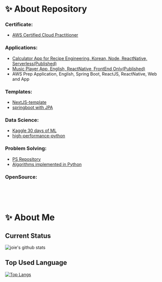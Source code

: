 # ✨ About Repository

### Certificate:
  - [AWS Certified Cloud Practitioner](https://github.com/joielee09/joielee09/blob/f2b3f3ecaa052483013fdeebfb2d2c792bbc11ce/AWS%20Certified%20Cloud%20Practitioner%20certificate.pdf)

### Applications:
  - [Calculator App for Recipe Engineering, Korean, Node, ReactNative, Serverless(Published)](https://github.com/joielee09/-DEV-bakers-percent-calculator-pro)
  - [Music Player App, English, ReactNative, FrontEnd Only(Published)](https://github.com/joielee09/-DEV-balletWorkoutRoutine)
  - AWS Prep Application, English, Spring Boot, ReactJS, ReactNative, Web and App
  
### Templates:
  - [NextJS-template](https://github.com/joielee09/NextJS-template)
  - [springboot with JPA](https://github.com/joielee09/springboot-jpa)

### Data Science:
  - [Kaggle 30 days of ML](https://github.com/joielee09/Kaggle_30DaysOfML)
  - [high-performance-python](https://github.com/joielee09/high-performance-python)

### Problem Solving:
  - [PS Repository](https://github.com/joielee09/-PS-problemsolving)
  - [Algorithms implemented in Python](https://github.com/joielee09/algorithms_in_python)


### OpenSource:
<br/><br/><br/>


# ✨ About Me

## Current Status
<!-- ![joie's github stats](https://github-readme-stats.vercel.app/api?username=joielee09&show_icons=true&theme=radical) -->
![joie's github stats](https://github-readme-stats.vercel.app/api?username=joielee09&show_icons=true&theme=radical)


## Top Used Language
[![Top Langs](https://github-readme-stats.vercel.app/api/top-langs/?username=joielee09&layout=compact)](https://github.com/anuraghazra/github-readme-stats)


<!-- ## Main Stack -->
<!-- <image src="https://user-images.githubusercontent.com/67178982/102009421-a47ea600-3d7a-11eb-9f2c-24f8ea7f15a8.png" height="80" width="80">  <image src="https://user-images.githubusercontent.com/67178982/102009430-bb24fd00-3d7a-11eb-8078-d1dbfc9e4671.png" height="80" width="80"> -->

<!-- ## Sub Stack -->
<!-- <image src="https://user-images.githubusercontent.com/67178982/102009491-16ef8600-3d7b-11eb-8927-6fda5a6241aa.png" height="80" width="80">  <image src="https://user-images.githubusercontent.com/67178982/102009494-1820b300-3d7b-11eb-8354-6fb0718693e9.png" height="80" width="80">  <image src="https://user-images.githubusercontent.com/67178982/102009495-1951e000-3d7b-11eb-9e94-1967fc39e971.png" height="80" width="80"> -->

